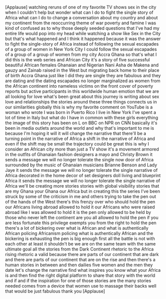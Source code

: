 
[Applause]
watching reruns of one of my favorite TV
shows sex in the city when I couldn&#39;t
help but wonder what can I do to fight
the single story of Africa what can I do
to change a conversation about my
country and about my continent from the
reoccurring theme of war poverty and
famine I was kind of confused as to why
those deeply seeded questions that I&#39;ve
had my entire life would pop into my
head while watching a show like Sex in
the City but that&#39;s what happened and I
think it happened because it was the
answer to fight the single-story of
Africa instead of following the sexual
escapades of a group of women in New
York City I could follow the sexual
escapades of a group of a group of women
from my city Accra Ghana so that&#39;s what
I did this is the web series and African
City it&#39;s a story of five successful
beautiful African females Ghanaian and
Nigerian Nani Asha de Makena and gauzy
and Zainab raised in the West but
migrating back home to their place of
birth Accra Ghana just like I did they
are single they are fabulous and they
are dating
and the dating escapades no longer
marginalized as women from the African
continent into nameless victims on the
front cover of poverty reports but
active participants in this worldwide
human emotion that we are all looking
for love what&#39;s been great about this
journey is writing about sex love and
relationships the stories around these
three things connects us in our
similarities globally this is why my
favorite comment on YouTube is a woman
who wrote I was born in Puerto Rico I
live in New York I&#39;ve spent a lot of
time in Italy but what do I have in
common with these girls
everything the image of this story has
been on L on BBC on NPR on CNN basically
it&#39;s been in media outlets around the
world and why that&#39;s important to me is
because I&#39;m hoping it will it will
change the narrative that there&#39;ll be a
turning point in the narrative of Africa
a shift in the narrative of Africa and
even if the shift may be small the
trajectory could be great this is why I
consider an African city more than just
a TV show
it&#39;s a movement armored in the outfits
of Ghanaian fashion designers a mayo and
Christy Brown it sends a message we will
no longer tolerate the single now door
of Africa surrounded by the music of
Ghanaian musicians Brianne Benson and
Lady Jaye it sends the message we will
no longer tolerate the single narrative
of Africa decorated in the home decor of
set designers doll living and blueprint
Africa it sends the message we will no
longer tolerate the single narrative of
Africa we&#39;ll be creating more stories
stories with global visibility stories
that are my Ghana your Ghana our Africa
but in creating this the series I&#39;ve
been struck by some of the criticism in
me and others trying to take the pen out
of the hands of the West there&#39;s this
frenzy over who should hold the pen our
Africans living abroad allowed to hold
it our Africans who were raised abroad
like I was allowed to hold it is the pen
only allowed to be held by those who
never left the continent
are you all allowed to hold the pen if
you are less fortunate this privilege
exempts you from the right to hold the
pen there&#39;s a lot of bickering over what
is African and what is authentically
African policing Africanism policing
what is authentically African and the
bickering is exhausting the pen is big
enough first all the battle is not with
each other at least it shouldn&#39;t be
we are on the same team with the same
ultimate goal all the stories from the
Dark Continent rhetoric to the Africa
rising rhetoric a valid because there
are parts of our continent that are dark
and there are parts of our continent
that are on the rise and then there&#39;s a
human stories in between and then
dailies five women and the men they date
let&#39;s change the narrative find what
inspires you know what your Africa is
and then find the right digital platform
to share that story with the world and
if and if the inspiration for one of
those stories are the many stories
needed comes from a device that women
use to massage their backs well that
would be just fabulous thank you
[Applause]

